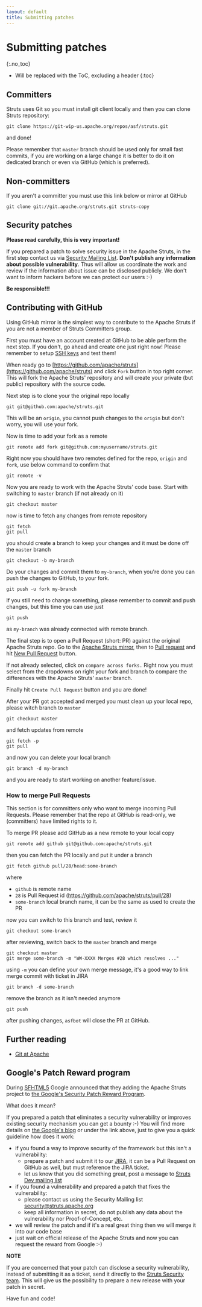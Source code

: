 ```yaml
---
layout: default
title: Submitting patches
---
```


# Submitting patches
{:.no_toc}

* Will be replaced with the ToC, excluding a header
{:toc}

## Committers

Struts uses Git so you must install git client locally and then you can clone Struts repository:

    git clone https://git-wip-us.apache.org/repos/asf/struts.git    

and done!

Please remember that `master` branch should be used only for small fast commits, if you are working on a large
change it is better to do it on dedicated branch or even via GitHub (which is preferred).

## Non-committers 

If you aren't a committer you must use this link below or mirror at GitHub

    git clone git://git.apache.org/struts.git struts-copy

## Security patches

**Please read carefully, this is very important!**

If you prepared a patch to solve security issue in the Apache Struts, in the first step contact us via
[Security Mailing List](mailto:security@struts.apache.org). **Don't publish any information about possible vulnerability**.
Thus will allow us coordinate the work and review if the information about issue can be disclosed publicly.
We don't want to inform hackers before we can protect our users :-)

**Be responsible!!!**

## Contributing with GitHub

Using GitHub mirror is the simplest way to contribute to the Apache Struts if you are not a member
of Struts Committers group.

First you must have an account created at GitHub to be able perform the next step. If you don't,
go ahead and create one just right now! Please remember to setup
[SSH keys](https://help.github.com/articles/generating-ssh-keys) and test them!

When ready go to [https://github.com/apache/struts](https://github.com/apache/struts) and click `Fork` button
in top right corner. This will fork the Apache Struts' repository and will create your private (but public) repository
with the source code.

Next step is to clone your the original repo locally

    git git@github.com:apache/struts.git
    
This will be an `origin`, you cannot push changes to the `origin` but don't worry, you will use your fork.

Now is time to add your fork as a remote

    git remote add fork git@github.com:myusername/struts.git 

Right now you should have two remotes defined for the repo, `origin` and `fork`, use below command to confirm that

    git remote -v 

Now you are ready to work with the Apache Struts' code base. Start with switching to `master` branch (if not already on it)

    git checkout master
    
now is time to fetch any changes from remote repository

    git fetch
    git pull
    
you should create a branch to keep your changes and it must be done off the `master` branch

    git checkout -b my-branch

Do your changes and commit them to `my-branch`, when you're done you can push the changes to GitHub, to your fork.

    git push -u fork my-branch
    
If you still need to change something, please remember to commit and push changes, but this time you can use just

    git push
    
as `my-branch` was already connected with remote branch.

The final step is to open a Pull Request (short: PR) against the original Apache Struts repo. Go to the 
[Apache Struts mirror](https://github.com/apache/struts), then to [Pull request](https://github.com/apache/struts/pulls)
and hit [New Pull Request](https://github.com/apache/struts/compare/) button.

If not already selected, click on `compare across forks.` Right now you must select from the dropdowns on right
your fork and branch to compare the differences with the Apache Struts' `master` branch.

Finally hit `Create Pull Request` button and you are done!

After your PR got accepted and merged you must clean up your local repo, please witch branch to `master`

    git checkout master
    
and fetch updates from remote

    git fetch -p
    git pull
    
and now you can delete your local branch

    git branch -d my-branch
    
and you are ready to start working on another feature/issue.

### How to merge Pull Requests

This section is for committers only who want to merge incoming Pull Requests. Please remember that the repo at GitHub
is read-only, we (committers) have limited rights to it.

To merge PR please add GitHub as a new remote to your local copy

    git remote add github git@github.com:apache/struts.git

then you can fetch the PR locally and put it under a branch

    git fetch github pull/28/head:some-branch    

where

 - `github` is remote name
 - `28` is Pull Request id (https://github.com/apache/struts/pull/28)
 - `some-branch` local branch name, it can be the same as used to create the PR
 
now you can switch to this branch and test, review it
 
    git checkout some-branch

after reviewing, switch back to the `master` branch and merge

    git checkout master
    git merge some-branch -m "WW-XXXX Merges #28 which resolves ..."

using `-m` you can define your own merge message, it's a good way to link merge commit with ticket in JIRA

    git branch -d some-branch

remove the branch as it isn't needed anymore

    git push

after pushing changes, `asfbot` will close the PR at GitHub. 

## Further reading

 * [Git at Apache](http://wiki.apache.org/general/GitAtApache)

## Google's Patch Reward program

During [SFHTML5](http://www.meetup.com/sfhtml5/) Google announced that they adding the Apache Struts project to
[the Google's Security Patch Reward Program](https://www.google.com/about/appsecurity/patch-rewards/).

What does it mean?

If you prepared a patch that eliminates a security vulnerability or improves existing security mechanism
you can get a bounty :-) You will find more details on
[the Google's blog](http://googleonlinesecurity.blogspot.com/2013/10/going-beyond-vulnerability-rewards.html)
 or under the link above, just to give you a quick guideline how does it work:

- if you found a way to improve security of the framework but this isn't a vulnerability: 
  - prepare a patch and submit it to our [JIRA](https://issues.apache.org/jira/browse/WW),
    it can be a Pull Request on GitHub as well, but must reference the JIRA ticket.
  - let us know that you did something great, post a message to [Struts Dev mailing list](dev-mail.html)
- if you found a vulnerability and prepared a patch that fixes the vulnerability:
  - please contact us using the Security Mailing list [security@struts.apache.org](mailto:security@struts.apache.org)
  - keep all information in secret, do not publish any data about the vulnerability nor Proof-of-Concept, etc.
- we will review the patch and if it's a real great thing then we will merge it into our code base
- just wait on official release of the Apache Struts and now you can request the reward from Google :-)

**NOTE**

If you are concerned that your patch can disclose a security vulnerability, instead of submitting it as a ticket,
send it directly to the [Struts Security team](mailto:security@struts.apache.org). This will give us the possibility
to prepare a new release with your patch in secret.

Have fun and code!
